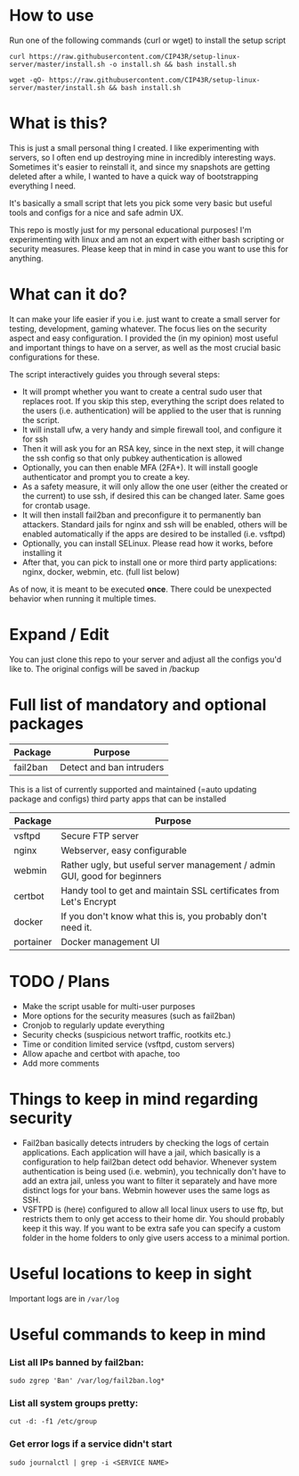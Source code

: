 # How to use
Run one of the following commands (curl or wget) to install the setup script
```
curl https://raw.githubusercontent.com/CIP43R/setup-linux-server/master/install.sh -o install.sh && bash install.sh
```
```
wget -qO- https://raw.githubusercontent.com/CIP43R/setup-linux-server/master/install.sh && bash install.sh
```

# What is this?
This is just a small personal thing I created. I like experimenting with servers, so I often end up destroying mine in incredibly interesting ways.
Sometimes it's easier to reinstall it, and since my snapshots are getting deleted after a while, I wanted to have a quick way of bootstrapping everything I need.

It's basically a small script that lets you pick some very basic but useful tools and configs for a nice and safe admin UX.

This repo is mostly just for my personal educational purposes! I'm experimenting with linux and am not an expert with either bash scripting or security measures. Please keep that in mind in case you want to use this for anything.

# What can it do?
It can make your life easier if you i.e. just want to create a small server for testing, development, gaming whatever.
The focus lies on the security aspect and easy configuration. I provided the (in my opinion) most useful and important things to have on a server, as well as the most crucial basic configurations for these.

The script interactively guides you through several steps:
- It will prompt whether you want to create a central sudo user that replaces root. If you skip this step, everything the script does related to the users (i.e. authentication) will be applied to the user that is running the script.
- It will install ufw, a very handy and simple firewall tool, and configure it for ssh 
- Then it will ask you for an RSA key, since in the next step, it will change the ssh config so that only pubkey authentication is allowed
- Optionally, you can then enable MFA (2FA+). It will install google authenticator and prompt you to create a key.
- As a safety measure, it will only allow the one user (either the created or the current) to use ssh, if desired this can be changed later. Same goes for crontab usage.
- It will then install fail2ban and preconfigure it to permanently ban attackers. Standard jails for nginx and ssh will be enabled, others will be enabled automatically if the apps are desired to be installed (i.e. vsftpd)
- Optionally, you can install SELinux. Please read how it works, before installing it
- After that, you can pick to install one or more third party applications: nginx, docker, webmin, etc. (full list below)

As of now, it is meant to be executed **once**. There could be unexpected behavior when running it multiple times.

# Expand / Edit
You can just clone this repo to your server and adjust all the configs you'd like to.
The original configs will be saved in /backup 

# Full list of mandatory and optional packages
| Package | Purpose |
| ------- | ------- |
| fail2ban | Detect and ban intruders |

This is a list of currently supported and maintained (=auto updating package and configs) third party apps that can be installed

| Package | Purpose |
| ------- | ------- |
| vsftpd | Secure FTP server |
| nginx | Webserver, easy configurable |
| webmin | Rather ugly, but useful server management / admin GUI, good for beginners |
| certbot | Handy tool to get and maintain SSL certificates from Let's Encrypt |
| docker | If you don't know what this is, you probably don't need it. |
| portainer | Docker management UI |


# TODO / Plans
- Make the script usable for multi-user purposes
- More options for the security measures (such as fail2ban)
- Cronjob to regularly update everything
- Security checks (suspicious networt traffic, rootkits etc.)
- Time or condition limited service (vsftpd, custom servers)
- Allow apache and certbot with apache, too
- Add more comments

# Things to keep in mind regarding security
- Fail2ban basically detects intruders by checking the logs of certain applications. Each application will have a jail, which basically is a configuration to help fail2ban detect odd behavior. Whenever system authentication is being used (i.e. webmin), you technically don't have to add an extra jail, unless you want to filter it separately and have more distinct logs for your bans. Webmin however uses the same logs as SSH.
- VSFTPD is (here) configured to allow all local linux users to use ftp, but restricts them to only get access to their home dir. You should probably keep it this way. If you want to be extra safe you can specify a custom folder in the home folders to only give users access to a minimal portion.

# Useful locations to keep in sight

Important logs are in `/var/log`

# Useful commands to keep in mind

### List all IPs banned by fail2ban:
`sudo zgrep 'Ban' /var/log/fail2ban.log*`

### List all system groups pretty:
`cut -d: -f1 /etc/group`

### Get error logs if a service didn't start

`sudo journalctl | grep -i <SERVICE NAME>`
